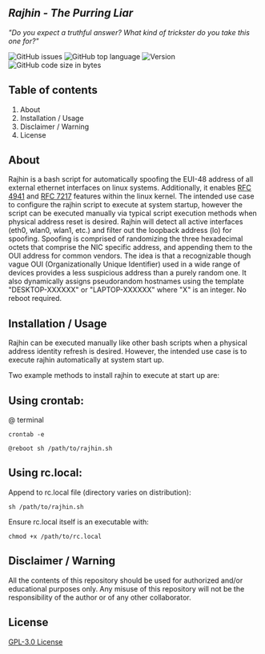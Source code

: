 ## *Rajhin - The Purring Liar*
*"Do you expect a truthful answer?  What kind of trickster do you take this one for?"*

![GitHub issues](https://img.shields.io/github/issues/Operational-Sciences-Group/rajhin?logo=Github&style=plastic)
![GitHub top language](https://img.shields.io/github/languages/top/Operational-Sciences-Group/rajhin?logo=Bash&style=plastic)
![Version](https://img.shields.io/badge/Version-1.2-sucess?style=plastic)
![GitHub code size in bytes](https://img.shields.io/github/languages/code-size/Operational-Sciences-Group/rajhin?style=plastic)

## Table of contents

1. About
2. Installation / Usage
3. Disclaimer / Warning
4. License

## About

Rajhin is a bash script for automatically spoofing the EUI-48 address of all external ethernet interfaces on linux systems. Additionally, it enables [RFC 4941](https://datatracker.ietf.org/doc/html/rfc4941) and [RFC 7217](https://datatracker.ietf.org/doc/html/rfc7217) features within the linux kernel.
The intended use case to configure the rajhin script to execute at system startup, however the script can be executed manually via typical script execution methods when physical address reset is desired.
Rajhin will detect all active interfaces (eth0, wlan0, wlan1, etc.) and filter out the loopback address (lo) for spoofing.
Spoofing is comprised of randomizing the three hexadecimal octets that comprise the NIC specific address, and appending them to the OUI address for common vendors.
The idea is that a recognizable though vague OUI (Organizationally Unique Identifier) used in a wide range of devices provides a less suspicious address than a purely random one.
It also dynamically assigns pseudorandom hostnames using the template "DESKTOP-XXXXXX" or "LAPTOP-XXXXXX" where "X" is an integer. No reboot required.

## Installation / Usage

Rajhin can be executed manually like other bash scripts when a physical address identity refresh is desired.  However, the intended use case is to execute rajhin automatically at system start up.

Two example methods to install rajhin to execute at start up are:

## Using crontab:

@ terminal

``` crontab -e ```

``` @reboot sh /path/to/rajhin.sh ```

## Using rc.local:

Append to rc.local file (directory varies on distribution):

``` sh /path/to/rajhin.sh ```

Ensure rc.local itself is an executable with:

``` chmod +x /path/to/rc.local ```

## Disclaimer / Warning

All the contents of this repository should be used for authorized and/or educational purposes only. Any misuse of this repository will not be the responsibility of the author or of any other collaborator.

## License

[GPL-3.0 License](https://www.gnu.org/licenses/gpl-3.0.html)
